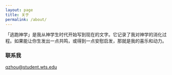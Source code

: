 ```yaml
---
layout: page
title: 关于
permalink: /about/
---
```


「逃跑神学」是我从神学生时代开始写到现在的文字。它记录了我对神学的消化过程。如果能让你生发出一点共鸣，或得到一点安慰启发，那就是我的喜乐和动力。



### 联系我

[qzhou@student.wts.edu](mailto:qzhou@student.wts.edu)

